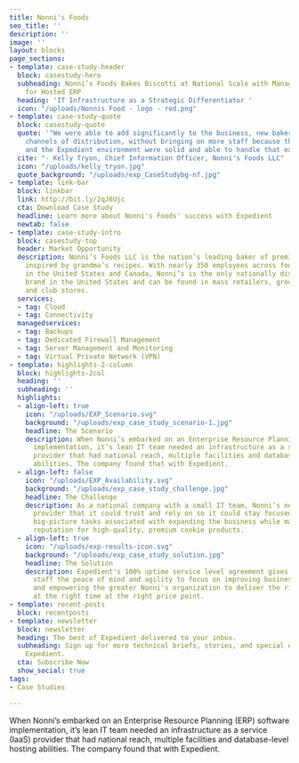 ```yaml
---
title: Nonni's Foods
seo_title: ''
description: ''
image: ''
layout: blocks
page_sections:
- template: case-study-header
  block: casestudy-hero
  subheading: Nonni’s Foods Bakes Biscotti at National Scale with Managed Infrastructure
    for Hosted ERP
  heading: 'IT Infrastructure as a Strategic Differentiator '
  icon: "/uploads/Nonnis Food - logo - red.png"
- template: case-study-quote
  block: casestudy-quote
  quote: '"We were able to add significantly to the business, new bakeries and additional
    channels of distribution, without bringing on more staff because the new ERP tool
    and the Expedient environment were solid and able to handle that extra capacity."'
  cite: "- Kelly Tryon, Chief Information Officer, Nonni's Foods LLC"
  icon: "/uploads/kelly_tryon.jpg"
  quote_background: "/uploads/exp_CaseStudybg-nf.jpg"
- template: link-bar
  block: linkbar
  link: http://bit.ly/2qJ6Ujc
  cta: Download Case Study
  headline: Learn more about Nonni's Foods' success with Expedient
  newtab: false
- template: case-study-intro
  block: casestudy-top
  header: Market Opportunity
  description: Nonni’s Foods LLC is the nation’s leading baker of premium biscotti,
    inspired by grandma’s recipes. With nearly 350 employees across four facilities
    in the United States and Canada, Nonni’s is the only nationally distributed biscotti
    brand in the United States and can be found in mass retailers, grocery stores
    and club stores.
  services:
  - tag: Cloud
  - tag: Connectivity
  managedservices:
  - tag: Backups
  - tag: Dedicated Firewall Management
  - tag: Server Management and Monitoring
  - tag: Virtual Private Network (VPN)
- template: highlights-2-column
  block: highlights-2col
  heading: ''
  subheading: ''
  highlights:
  - align-left: true
    icon: "/uploads/EXP_Scenario.svg"
    background: "/uploads/exp_case_study_scenario-1.jpg"
    headline: The Scenario
    description: When Nonni’s embarked on an Enterprise Resource Planning (ERP) software
      implementation, it’s lean IT team needed an infrastructure as a service (IaaS)
      provider that had national reach, multiple facilities and database-level hosting
      abilities. The company found that with Expedient.
  - align-left: false
    icon: "/uploads/EXP_Availability.svg"
    background: "/uploads/exp_case_study_challenge.jpg"
    headline: The Challenge
    description: As a national company with a small IT team, Nonni’s needed a hosting
      provider that it could trust and rely on so it could stay focused on the important,
      big-picture tasks associated with expanding the business while maintaining its
      reputation for high-quality, premium cookie products.
  - align-left: true
    icon: "/uploads/exp-results-icon.svg"
    background: "/uploads/exp_case_study_solution.jpg"
    headline: The Solution
    description: Expedient's 100% uptime service level agreement gives Nonni's IT
      staff the peace of mind and agility to focus on improving business processes
      and empowering the greater Nonni's organization to deliver the right product
      at the right time at the right price point.
- template: recent-posts
  block: recentposts
- template: newsletter
  block: newsletter
  heading: The best of Expedient delivered to your inbox.
  subheading: Sign up for more technical briefs, stories, and special offers from
    Expedient.
  cta: Subscribe Now
  show_social: true
tags:
- Case Studies

---
```

When Nonni’s embarked on an Enterprise Resource Planning (ERP) software implementation, it’s lean IT team needed an infrastructure as a service (IaaS) provider that had national reach, multiple facilities and database-level hosting abilities. The company found that with Expedient.
